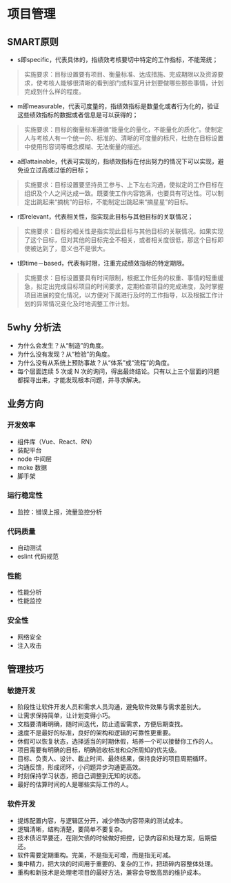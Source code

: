 # 项目管理

## SMART原则

- s即specific，代表具体的，指绩效考核要切中特定的工作指标，不能笼统；
> 实施要求：目标设置要有项目、衡量标准、达成措施、完成期限以及资源要求，使考核人能够很清晰的看到部门或科室月计划要做哪些那些事情，计划完成到什么样的程度。

- m即measurable，代表可度量的，指绩效指标是数量化或者行为化的，验证这些绩效指标的数据或者信息是可以获得的；
> 实施要求：目标的衡量标准遵循“能量化的量化，不能量化的质化”。使制定人与考核人有一个统一的、标准的、清晰的可度量的标尺，杜绝在目标设置中使用形容词等概念模糊、无法衡量的描述。 

- a即attainable，代表可实现的，指绩效指标在付出努力的情况下可以实现，避免设立过高或过低的目标；
> 实施要求：目标设置要坚持员工参与、上下左右沟通，使拟定的工作目标在组织及个人之间达成一致。既要使工作内容饱满，也要具有可达性。可以制定出跳起来“摘桃”的目标，不能制定出跳起来“摘星星”的目标。

- r即relevant，代表相关性，指实现此目标与其他目标的关联情况；
> 实施要求：目标的相关性是指实现此目标与其他目标的关联情况。如果实现了这个目标，但对其他的目标完全不相关，或者相关度很低，那这个目标即使被达到了，意义也不是很大。 

- t即time－based，代表有时限，注重完成绩效指标的特定期限。
> 实施要求：目标设置要具有时间限制，根据工作任务的权重、事情的轻重缓急，拟定出完成目标项目的时间要求，定期检查项目的完成进度，及时掌握项目进展的变化情况，以方便对下属进行及时的工作指导，以及根据工作计划的异常情况变化及时地调整工作计划。

## 5why 分析法

- 为什么会发生？从“制造”的角度。
- 为什么没有发现？从“检验”的角度。
- 为什么没有从系统上预防事故？从“体系”或“流程”的角度。
- 每个层面连续 5 次或 N 次的询问，得出最终结论。只有以上三个层面的问题都探寻出来，才能发现根本问题，并寻求解决。

## 业务方向

### 开发效率

- 组件库（Vue、React、RN）
- 装配平台
- node 中间层
- moke 数据
- 脚手架

### 运行稳定性

- 监控：错误上报，流量监控分析

### 代码质量

- 自动测试
- eslint 代码规范

### 性能

- 性能分析
- 性能监控

### 安全性

- 网络安全
- 注入攻击

## 管理技巧

### 敏捷开发

- 阶段性让软件开发人员和需求人员沟通，避免软件效果与需求差别大。
- 让需求保持简单，让计划变得小巧。- 文档要清晰明确，随时间迭代，防止遗留需求，方便后期查找。- 速度不是最好的标准，良好的架构和逻辑的可靠性更重要。
- 休假可以恢复状态，选择适当的时期休假，培养一个可以接替你工作的人。
- 项目需要有明确的目标，明确验收标准和众所周知的优先级。
- 目标、负责人、设计、截止时间、最终结果，保持良好的项目周期循环。- 沟通反馈，形成闭环，小问题异步沟通更高效。
- 时刻保持学习状态，把自己调整到无知的状态。- 最好的估算时间的人是哪些实际工作的人。

### 软件开发

- 提炼配置内容，与逻辑区分开，减少修改内容带来的测试成本。
- 逻辑清晰，结构清楚，要简单不要复杂。
- 技术债迟早要还，在刚欠债的时候做好把控，记录内容和处理方案，后期偿还。
- 软件需要定期重构。完美，不是指无可增，而是指无可减。
- 集中精力，把大块的时间用于重要的、复杂的工作，把琐碎内容整体处理。
- 重构和新技术是处理老项目的最好方法，兼容会导致高昂的维护成本。
